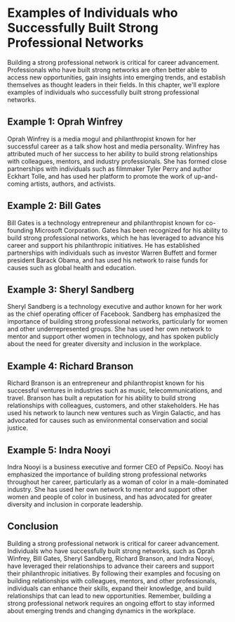 Examples of Individuals who Successfully Built Strong Professional Networks
==============================================================================================================================

Building a strong professional network is critical for career advancement. Professionals who have built strong networks are often better able to access new opportunities, gain insights into emerging trends, and establish themselves as thought leaders in their fields. In this chapter, we'll explore examples of individuals who successfully built strong professional networks.

Example 1: Oprah Winfrey
------------------------

Oprah Winfrey is a media mogul and philanthropist known for her successful career as a talk show host and media personality. Winfrey has attributed much of her success to her ability to build strong relationships with colleagues, mentors, and industry professionals. She has formed close partnerships with individuals such as filmmaker Tyler Perry and author Eckhart Tolle, and has used her platform to promote the work of up-and-coming artists, authors, and activists.

Example 2: Bill Gates
---------------------

Bill Gates is a technology entrepreneur and philanthropist known for co-founding Microsoft Corporation. Gates has been recognized for his ability to build strong professional networks, which he has leveraged to advance his career and support his philanthropic initiatives. He has established partnerships with individuals such as investor Warren Buffett and former president Barack Obama, and has used his network to raise funds for causes such as global health and education.

Example 3: Sheryl Sandberg
--------------------------

Sheryl Sandberg is a technology executive and author known for her work as the chief operating officer of Facebook. Sandberg has emphasized the importance of building strong professional networks, particularly for women and other underrepresented groups. She has used her own network to mentor and support other women in technology, and has spoken publicly about the need for greater diversity and inclusion in the workplace.

Example 4: Richard Branson
--------------------------

Richard Branson is an entrepreneur and philanthropist known for his successful ventures in industries such as music, telecommunications, and travel. Branson has built a reputation for his ability to build strong relationships with colleagues, customers, and other stakeholders. He has used his network to launch new ventures such as Virgin Galactic, and has advocated for causes such as environmental conservation and social justice.

Example 5: Indra Nooyi
----------------------

Indra Nooyi is a business executive and former CEO of PepsiCo. Nooyi has emphasized the importance of building strong professional networks throughout her career, particularly as a woman of color in a male-dominated industry. She has used her own network to mentor and support other women and people of color in business, and has advocated for greater diversity and inclusion in corporate leadership.

Conclusion
----------

Building a strong professional network is critical for career advancement. Individuals who have successfully built strong networks, such as Oprah Winfrey, Bill Gates, Sheryl Sandberg, Richard Branson, and Indra Nooyi, have leveraged their relationships to advance their careers and support their philanthropic initiatives. By following their examples and focusing on building relationships with colleagues, mentors, and other professionals, individuals can enhance their skills, expand their knowledge, and build relationships that can lead to new opportunities. Remember, building a strong professional network requires an ongoing effort to stay informed about emerging trends and changing dynamics in the workplace.
